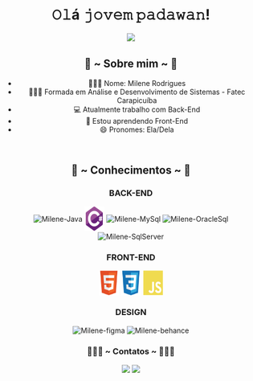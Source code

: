 <h1 align="center"> 𝙾𝚕á 𝚓𝚘𝚟𝚎𝚖 𝚙𝚊𝚍𝚊𝚠𝚊𝚗!   </h1>

<p align="center">
  <img width="400" src="https://media3.giphy.com/media/v1.Y2lkPTc5MGI3NjExaGQzejdqeThydjY0bjczaWM0ZG1zbGI3N3Vndjh3d2w3Mmc4cDFseCZlcD12MV9pbnRlcm5hbF9naWZfYnlfaWQmY3Q9Zw/LMcB8XospGZO8UQq87/giphy.gif">
</p>
<div>
<h2 align="center"> 🦊 ~ Sobre mim ~ 🦊 </h2>
  <div align="center">

- 👩🏻‍💻 Nome: Milene Rodrigues
- 👩🏼‍🎓 Formada em Análise e Desenvolvimento de Sistemas - Fatec Carapicuíba
- 💻 Atualmente trabalho com Back-End
- 🌱 Estou aprendendo Front-End
- 😄 Pronomes: Ela/Dela

<div style="display: inline_block"><br>  
  <h2 align="center"> 📖 ~ Conhecimentos ~ 📖 </h2>
    <h3> BACK-END </h3>
    <img align="center" alt="Milene-Java" height="50" width="60" <img src="https://cdn.jsdelivr.net/gh/devicons/devicon@latest/icons/java/java-original-wordmark.svg">
    <img align="center" alt="Milene-Csharp" height="50" width="40" src="https://raw.githubusercontent.com/devicons/devicon/master/icons/csharp/csharp-original.svg">
    <img align="center" alt="Milene-MySql" height="50" width="60" src="https://cdn.jsdelivr.net/gh/devicons/devicon@latest/icons/mysql/mysql-original-wordmark.svg">
    <img align="center" alt="Milene-OracleSql" height="50" width="50" src="https://cdn.jsdelivr.net/gh/devicons/devicon@latest/icons/sqldeveloper/sqldeveloper-original.svg">
    <img align="center" alt="Milene-SqlServer" height="60" width="80" src="https://cdn.jsdelivr.net/gh/devicons/devicon@latest/icons/microsoftsqlserver/microsoftsqlserver-original-wordmark.svg">      
    <h3> FRONT-END </h3>
    <img align="center" alt="Milene-HTML" height="50" width="40" src="https://raw.githubusercontent.com/devicons/devicon/master/icons/html5/html5-original.svg">
    <img align="center" alt="Milene-css" height="50" width="40" src="https://raw.githubusercontent.com/devicons/devicon/master/icons/css3/css3-original.svg">
    <img align="center" alt="Milene-js" height="50" width="40" src="https://raw.githubusercontent.com/devicons/devicon/master/icons/javascript/javascript-plain.svg">
    <h3> DESIGN </h3>
    <img align="center" alt="Milene-figma" height="30" width="100" src="https://img.shields.io/badge/Figma-F24E1E?style=for-the-badge&logo=figma&logoColor=white">
    <img align="center" alt="Milene-behance" height="30" width="100" src="https://img.shields.io/badge/Behance-0054F7?style=for-the-badge&logo=behance&logoColor=white">
</div>


<div> 
  <h3> 👩🏼‍💻 ~ Contatos ~ 👩🏼‍💻 </h3>
  <a href = "mailto:mirodrigues013@gmail.com"><img src="https://img.shields.io/badge/-Gmail-%23333?style=for-the-badge&logo=gmail&logoColor=white" target="_blank"></a>
  <a href="https://www.linkedin.com/in/milene-rodrigues013/?originalSubdomain=br" target="_blank"><img src="https://img.shields.io/badge/-LinkedIn-%230077B5?style=for-the-badge&logo=linkedin&logoColor=white" target="_blank"></a> 
  
</div>
